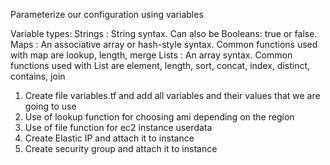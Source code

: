 Parameterize our configuration using variables

Variable types:
 Strings : String syntax. Can also be Booleans: true or false.
 Maps	 : An associative array or hash-style syntax. Common functions used with map are lookup, length, merge
 Lists   : An array syntax. Common functions used with List are element, length, sort, concat, index, distinct, contains, join

1. Create file variables.tf and add all variables and their values that we are going to use
2. Use of lookup function for choosing ami depending on the region
3. Use of file function for ec2 instance userdata
4. Create Elastic IP and attach it to instance
5. Create security group and attach it to instance
